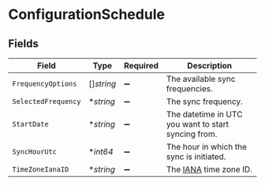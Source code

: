 # ConfigurationSchedule


## Fields

| Field                                                     | Type                                                      | Required                                                  | Description                                               |
| --------------------------------------------------------- | --------------------------------------------------------- | --------------------------------------------------------- | --------------------------------------------------------- |
| `FrequencyOptions`                                        | []*string*                                                | :heavy_minus_sign:                                        | The available sync frequencies.                           |
| `SelectedFrequency`                                       | **string*                                                 | :heavy_minus_sign:                                        | The sync frequency.                                       |
| `StartDate`                                               | **string*                                                 | :heavy_minus_sign:                                        | The datetime in UTC you want to start syncing from.       |
| `SyncHourUtc`                                             | **int64*                                                  | :heavy_minus_sign:                                        | The hour in which the sync is initiated.                  |
| `TimeZoneIanaID`                                          | **string*                                                 | :heavy_minus_sign:                                        | The [IANA](https://www.iana.org/time-zones) time zone ID. |